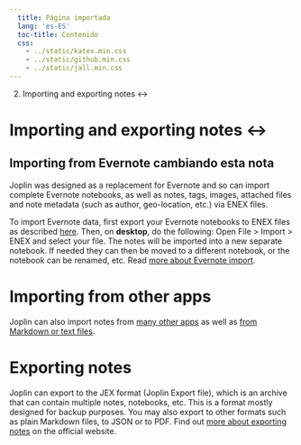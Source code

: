 ```yaml
---
  title: Página importada
  lang: 'es-ES'
  toc-title: Contenido
  css:
    - ../static/katex.min.css
    - ../static/github.min.css
    - ../static/jall.min.css
---
```

2. Importing and exporting notes ↔️

# Importing and exporting notes ↔️

## Importing from Evernote cambiando esta nota

Joplin was designed as a replacement for Evernote and so can import complete Evernote notebooks, as well as notes, tags, images, attached files and note metadata (such as author, geo-location, etc.) via ENEX files.

To import Evernote data, first export your Evernote notebooks to ENEX files as described [here](https://help.evernote.com/hc/en-us/articles/209005557-How-to-back-up-export-and-restore-import-notes-and-notebooks). Then, on **desktop**, do the following: Open File > Import > ENEX and select your file. The notes will be imported into a new separate notebook. If needed they can then be moved to a different notebook, or the notebook can be renamed, etc. Read [more about Evernote import](https://joplinapp.org/#importing-from-evernote).

# Importing from other apps

Joplin can also import notes from [many other apps](https://github.com/laurent22/joplin#importing-from-other-applications) as well as [from Markdown or text files](https://github.com/laurent22/joplin#importing-from-markdown-files).

# Exporting notes

Joplin can export to the JEX format (Joplin Export file), which is an archive that can contain multiple notes, notebooks, etc. This is a format mostly designed for backup purposes. You may also export to other formats such as plain Markdown files, to JSON or to PDF. Find out [more about exporting notes](https://github.com/laurent22/joplin#exporting) on the official website.
